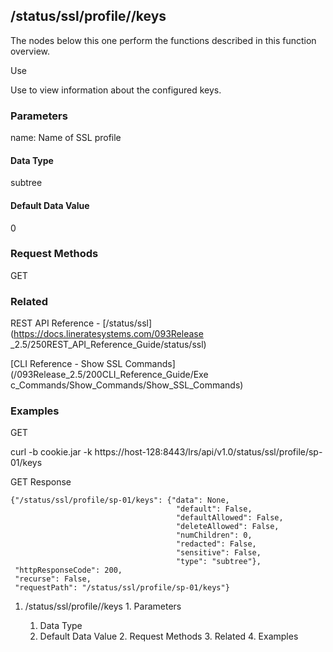## /status/ssl/profile/<name>/keys

The nodes below this one perform the functions described in this function
overview.

Use

Use to view information about the configured keys.

### Parameters

name: Name of SSL profile

#### Data Type

subtree

#### Default Data Value

0

### Request Methods

GET

### Related

REST API Reference - [/status/ssl](https://docs.lineratesystems.com/093Release
_2.5/250REST_API_Reference_Guide/status/ssl)

[CLI Reference - Show SSL Commands](/093Release_2.5/200CLI_Reference_Guide/Exe
c_Commands/Show_Commands/Show_SSL_Commands)

### Examples

GET

curl -b cookie.jar -k
https://host-128:8443/lrs/api/v1.0/status/ssl/profile/sp-01/keys

GET Response

    
    
    {"/status/ssl/profile/sp-01/keys": {"data": None,
                                         "default": False,
                                         "defaultAllowed": False,
                                         "deleteAllowed": False,
                                         "numChildren": 0,
                                         "redacted": False,
                                         "sensitive": False,
                                         "type": "subtree"},
     "httpResponseCode": 200,
     "recurse": False,
     "requestPath": "/status/ssl/profile/sp-01/keys"}
    

  1. /status/ssl/profile/<name>/keys
    1. Parameters
      1. Data Type
      2. Default Data Value
    2. Request Methods
    3. Related
    4. Examples

